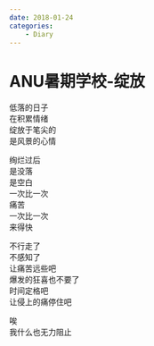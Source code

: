 ```yaml
---
date: 2018-01-24
categories:
    - Diary
---
```


# ANU暑期学校-绽放

低落的日子  
在积累情绪  
绽放于笔尖的  
是风景的心情  

绚烂过后  
是没落  
是空白  
一次比一次  
痛苦  
一次比一次  
来得快  

不行走了  
不感知了  
让痛苦远些吧  
爆发的狂喜也不要了  
时间定格吧  
让侵上的痛停住吧  

唉  
我什么也无力阻止  